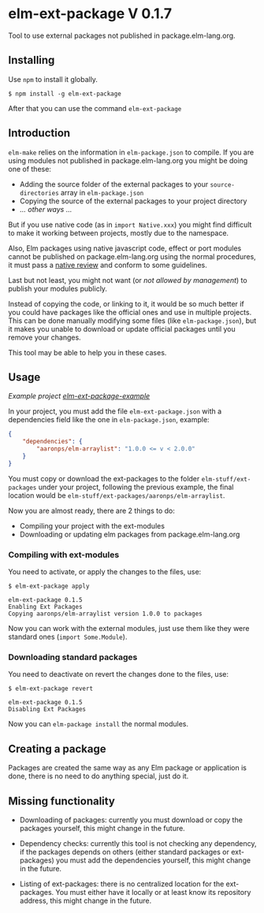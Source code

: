 # elm-ext-package V 0.1.7

Tool to use external packages not published in package.elm-lang.org.


## Installing

Use `npm` to install it globally.

```shell
$ npm install -g elm-ext-package
```

After that you can use the command `elm-ext-package`


## Introduction

`elm-make` relies on the information in `elm-package.json` to compile. If you
are using modules not published in package.elm-lang.org you might be doing one
of these:

* Adding the source folder of the external packages to your `source-directories`
array in `elm-package.json`
* Copying the source of the external packages to your project directory
* _... other ways ..._

But if you use native code (as in `import Native.xxx`) you might find difficult
to make it working between projects, mostly due to the namespace.

Also, Elm packages using native javascript code, effect or port modules cannot
be published on package.elm-lang.org using the normal procedures, it must pass a
[native review](https://github.com/elm-lang/package.elm-lang.org) and conform to
some guidelines.

Last but not least, you might not want (or _not allowed by management_) to
publish your modules publicly.

Instead of copying the code, or linking to it, it would be so much better if you
could have packages like the official ones and use in multiple projects. This
can be done manually modifying some files (like `elm-package.json`), but it
makes you unable to download or update official packages until you remove your
changes.

This tool may be able to help you in these cases.


## Usage

_Example project [elm-ext-package-example](https://github.com/aaronps/elm-ext-package-example)_

In your project, you must add the file `elm-ext-package.json` with a
dependencies field like the one in `elm-package.json`, example:

```json
{
    "dependencies": {
        "aaronps/elm-arraylist": "1.0.0 <= v < 2.0.0"
    }
}
```

You must copy or download the ext-packages to the folder
`elm-stuff/ext-packages` under your project, following the previous example, the
final location would be `elm-stuff/ext-packages/aaronps/elm-arraylist`.

Now you are almost ready, there are 2 things to do:

* Compiling your project with the ext-modules
* Downloading or updating elm packages from package.elm-lang.org


### Compiling with ext-modules

You need to activate, or apply the changes to the files, use:

```shell
$ elm-ext-package apply

elm-ext-package 0.1.5
Enabling Ext Packages
Copying aaronps/elm-arraylist version 1.0.0 to packages
```

Now you can work with the external modules, just use them like
they were standard ones (`import Some.Module`).


### Downloading standard packages

You need to deactivate on revert the changes done to the files, use:

```shell
$ elm-ext-package revert

elm-ext-package 0.1.5
Disabling Ext Packages
```

Now you can `elm-package install` the normal modules.


## Creating a package

Packages are created the same way as any Elm package or application is done,
there is no need to do anything special, just do it. 



## Missing functionality

- Downloading of packages: currently you must download or copy the packages
yourself, this might change in the future.

- Dependency checks: currently this tool is not checking any dependency, if the
packages depends on others (either standard packages or ext-packages) you must 
add the dependencies yourself, this might change in the future.

- Listing of ext-packages: there is no centralized location for the
ext-packages. You must either have it locally or at least know its repository
address, this might change in the future.


